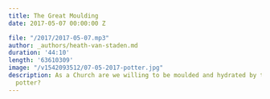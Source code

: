 ```yaml
---
title: The Great Moulding
date: 2017-05-07 00:00:00 Z

file: "/2017/2017-05-07.mp3"
author: _authors/heath-van-staden.md
duration: '44:10'
length: '63610309'
image: "/v1542093512/07-05-2017-potter.jpg"
description: As a Church are we willing to be moulded and hydrated by the ultimate
  potter?
---
```

